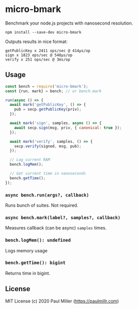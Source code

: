# micro-bmark

Benchmark your node.js projects with nanosecond resolution.

    npm install --save-dev micro-bmark

Outputs results in nice format:

```
getPublicKey x 2411 ops/sec @ 414μs/op
sign x 1823 ops/sec @ 548μs/op
verify x 251 ops/sec @ 3ms/op
```

## Usage

```js
const bench = require('micro-bmark');
const {run, mark} = bench; // or bench.mark

run(async () => {
  await mark('getPublicKey', () => {
    pub = secp.getPublicKey(priv);
  });

  await mark('sign', samples, async () => {
    await secp.sign(msg, priv, { canonical: true });
  });

  await mark('verify', samples, () => {
    secp.verify(signed, msg, pub);
  });

  // Log current RAM
  bench.logMem();

  // Get current time in nanoseconds
  bench.getTime();
});
```

### `async bench.run(args?, callback)`

Runs bunch of suites. Not required.

### `async bench.mark(label?, samples?, callback)`

Measures callback (can be async) `samples` times.

### `bench.logMem(): undefined`

Logs memory usage

### `bench.getTime(): bigint`

Returns time in bigint.

## License

MIT License (c) 2020 Paul Miller (https://paulmillr.com)

